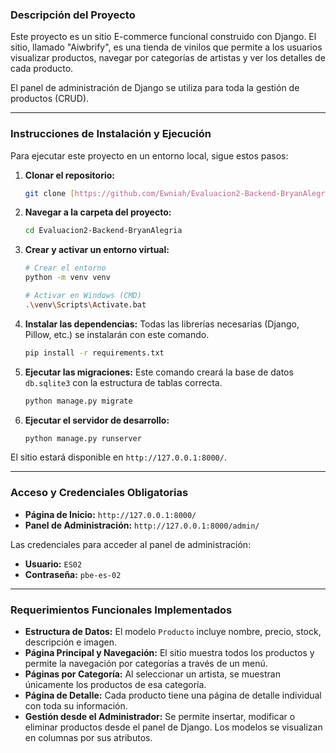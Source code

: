 ### Descripción del Proyecto

Este proyecto es un sitio E-commerce funcional construido con Django. El sitio, llamado "Aiwbrify", es una tienda de vinilos que permite a los usuarios visualizar productos, navegar por categorías de artistas y ver los detalles de cada producto.

El panel de administración de Django se utiliza para toda la gestión de productos (CRUD).

---

### Instrucciones de Instalación y Ejecución

Para ejecutar este proyecto en un entorno local, sigue estos pasos:

1.  **Clonar el repositorio:**

    ```bash
    git clone [https://github.com/Ewniah/Evaluacion2-Backend-BryanAlegria.git]
    ```

2.  **Navegar a la carpeta del proyecto:**

    ```bash
    cd Evaluacion2-Backend-BryanAlegria
    ```

3.  **Crear y activar un entorno virtual:**

    ```bash
    # Crear el entorno
    python -m venv venv

    # Activar en Windows (CMD)
    .\venv\Scripts\Activate.bat
    ```

4.  **Instalar las dependencias:**
    Todas las librerías necesarias (Django, Pillow, etc.) se instalarán con este comando.

    ```bash
    pip install -r requirements.txt
    ```

5.  **Ejecutar las migraciones:**
    Este comando creará la base de datos `db.sqlite3` con la estructura de tablas correcta.

    ```bash
    python manage.py migrate
    ```

6.  **Ejecutar el servidor de desarrollo:**
    ```bash
    python manage.py runserver
    ```

El sitio estará disponible en `http://127.0.0.1:8000/`.

---

### Acceso y Credenciales Obligatorias

- **Página de Inicio:** `http://127.0.0.1:8000/`
- **Panel de Administración:** `http://127.0.0.1:8000/admin/`

Las credenciales para acceder al panel de administración:

- **Usuario:** `ES02`
- **Contraseña:** `pbe-es-02`

---

### Requerimientos Funcionales Implementados

- **Estructura de Datos:** El modelo `Producto` incluye nombre, precio, stock, descripción e imagen.
- **Página Principal y Navegación:** El sitio muestra todos los productos y permite la navegación por categorías a través de un menú.
- **Páginas por Categoría:** Al seleccionar un artista, se muestran únicamente los productos de esa categoría.
- **Página de Detalle:** Cada producto tiene una página de detalle individual con toda su información.
- **Gestión desde el Administrador:** Se permite insertar, modificar o eliminar productos desde el panel de Django. Los modelos se visualizan en columnas por sus atributos.
